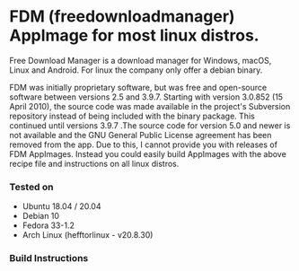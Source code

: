 # FDM (freedownloadmanager) AppImage for most linux distros.

Free Download Manager is a download manager for Windows, macOS, Linux and Android. For linux the company only offer a debian binary.

FDM was initially proprietary software, but was free and open-source software between versions 2.5 and 3.9.7. Starting with version 3.0.852 (15 April 2010), the source code was made available in the project's Subversion repository instead of being included with the binary package. This continued until versions 3.9.7 .The source code for version 5.0 and newer is not available and the GNU General Public License agreement has been removed from the app. Due to this, I cannot provide you with releases of FDM AppImages. Instead you could easily build AppImages with the above recipe file and instructions on all linux distros.

### Tested on
 - Ubuntu 18.04 / 20.04 
 - Debian 10
 - Fedora 33-1.2
 - Arch Linux (hefftorlinux - v20.8.30)

### Build Instructions
